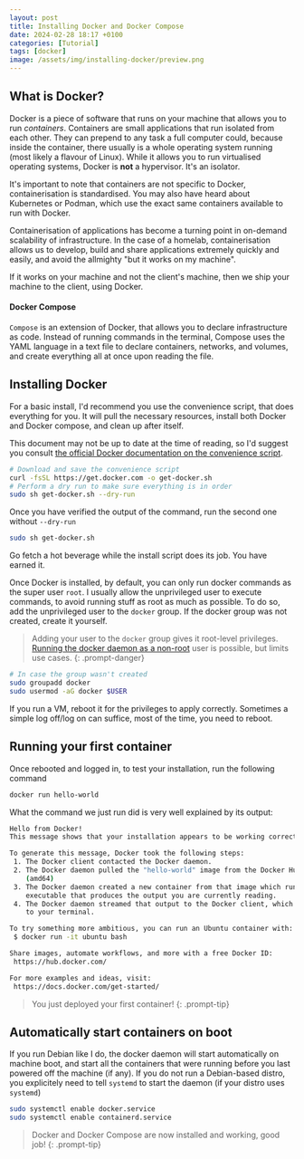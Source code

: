 ```yaml
---
layout: post
title: Installing Docker and Docker Compose
date: 2024-02-28 18:17 +0100
categories: [Tutorial]
tags: [docker]
image: /assets/img/installing-docker/preview.png
---
```


## What is Docker?
Docker is a piece of software that runs on your machine that allows you to run *containers*. Containers are small applications that run isolated from each other. They can prepend to any task a full computer could, because inside the container, there usually is a whole operating system running (most likely a flavour of Linux). While it allows you to run virtualised operating systems, Docker is __not__ a hypervisor. It's an isolator.

It's important to note that containers are not specific to Docker, containerisation is standardised. You may also have heard about Kubernetes or Podman, which use the exact same containers available to run with Docker.

Containerisation of applications has become a turning point in on-demand scalability of infrastructure. In the case of a homelab, containerisation allows us to develop, build and share applications extremely quickly and easily, and avoid the allmighty "but it works on my machine".

If it works on your machine and not the client's machine, then we ship your machine to the client, using Docker.
#### Docker Compose
`Compose` is an extension of Docker, that allows you to declare infrastructure as code. Instead of running commands in the terminal, Compose uses the YAML language in a text file to declare containers, networks, and volumes, and create everything all at once upon reading the file.

## Installing Docker

For a basic install, I'd recommend you use the convenience script, that does everything for you. It will pull the necessary resources, install both Docker and Docker compose, and clean up after itself.

This document may not be up to date at the time of reading, so I'd suggest you consult [the official Docker documentation on the convenience script](https://docs.docker.com/engine/install/debian/#install-using-the-convenience-script).

```bash
# Download and save the convenience script
curl -fsSL https://get.docker.com -o get-docker.sh
# Perform a dry run to make sure everything is in order
sudo sh get-docker.sh --dry-run
```
Once you have verified the output of the command, run the second one without `--dry-run`

```bash
sudo sh get-docker.sh
```

Go fetch a hot beverage while the install script does its job. You have earned it.

Once Docker is installed, by default, you can only run docker commands as the super user `root`. I usually allow the unprivileged user to execute commands, to avoid running stuff as root as much as possible. To do so, add the unprivileged user to the `docker` group. If the docker group was not created, create it yourself.

> Adding your user to the `docker` group gives it root-level privileges.
> [Running the docker daemon as a non-root](https://docs.docker.com/engine/security/rootless/) user is possible, but limits use cases.
{: .prompt-danger}

```bash
# In case the group wasn't created
sudo groupadd docker
sudo usermod -aG docker $USER
```
If you run a VM, reboot it for the privileges to apply correctly. Sometimes a simple log off/log on can suffice, most of the time, you need to reboot.


## Running your first container
Once rebooted and logged in, to test your installation, run the following command

```bash
docker run hello-world
```
What the command we just run did is very well explained by its output:

```bash
Hello from Docker!
This message shows that your installation appears to be working correctly.

To generate this message, Docker took the following steps:
 1. The Docker client contacted the Docker daemon.
 2. The Docker daemon pulled the "hello-world" image from the Docker Hub.
    (amd64)
 3. The Docker daemon created a new container from that image which runs the
    executable that produces the output you are currently reading.
 4. The Docker daemon streamed that output to the Docker client, which sent it
    to your terminal.

To try something more ambitious, you can run an Ubuntu container with:
 $ docker run -it ubuntu bash

Share images, automate workflows, and more with a free Docker ID:
 https://hub.docker.com/

For more examples and ideas, visit:
 https://docs.docker.com/get-started/
```

> You just deployed your first container!
{: .prompt-tip}


## Automatically start containers on boot
If you run Debian like I do, the docker daemon will start automatically on machine boot, and start all the containers that were running before you last powered off the machine (if any). If you do not run a Debian-based distro, you explicitely need to tell `systemd` to start the daemon (if your distro uses `systemd`)

```bash
sudo systemctl enable docker.service
sudo systemctl enable containerd.service
```

> Docker and Docker Compose are now installed and working, good job!
{: .prompt-tip}